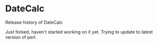 DateCalc
========

Release history of DateCalc

Just forked, haven't started working on it yet. 
Trying to update to latest version of perl.

